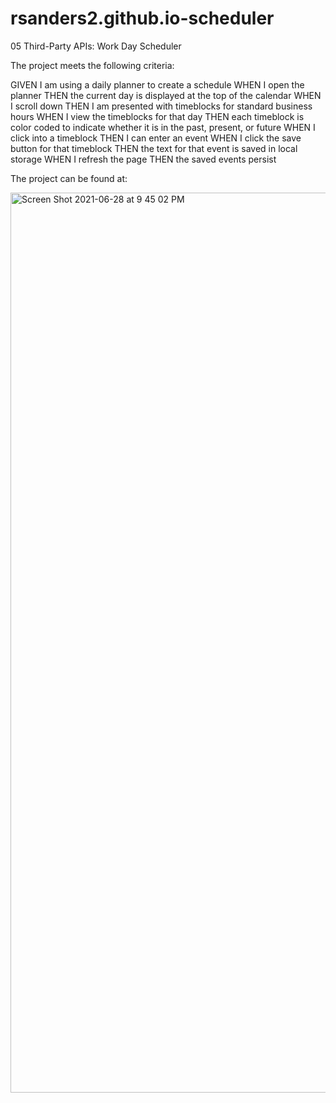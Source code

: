 # rsanders2.github.io-scheduler

05 Third-Party APIs: Work Day Scheduler












The project meets the following criteria: 

GIVEN I am using a daily planner to create a schedule
WHEN I open the planner
THEN the current day is displayed at the top of the calendar
WHEN I scroll down
THEN I am presented with timeblocks for standard business hours
WHEN I view the timeblocks for that day
THEN each timeblock is color coded to indicate whether it is in the past, present, or future
WHEN I click into a timeblock
THEN I can enter an event
WHEN I click the save button for that timeblock
THEN the text for that event is saved in local storage
WHEN I refresh the page
THEN the saved events persist

The project can be found at: 

<img width="1440" alt="Screen Shot 2021-06-28 at 9 45 02 PM" src="https://user-images.githubusercontent.com/84297480/123724354-32733780-d85a-11eb-8ca0-e9e045bd106e.png">
